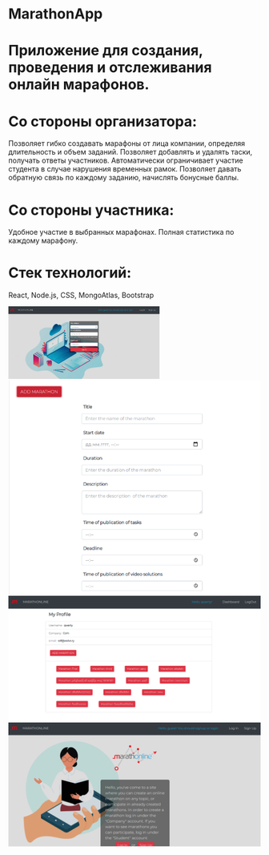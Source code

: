 # MarathonApp

# Приложение для создания, проведения и отслеживания онлайн марафонов.

# Со стороны организатора: 
Позволяет гибко создавать марафоны от лица компании, определяя длительность и объем заданий.
Позволяет добавлять и удалять таски, получать ответы участников.
Автоматически ограничивает участие студента в случае нарушения временных рамок.
Позволяет давать обратную связь по каждому заданию, начислять бонусные баллы.

# Со стороны участника:
Удобное участие в выбранных марафонах.
Полная статистика по каждому марафону. 

# Стек технологий:
React, Node.js, CSS, MongoAtlas, Bootstrap


<img src="https://github.com/FomichevIvan/MarathOnline/blob/master/img/login.png" width="60%">

<img src="https://github.com/FomichevIvan/MarathOnline/blob/master/img/addnew.png">

<img src="https://github.com/FomichevIvan/MarathOnline/blob/master/img/marathons.png">

<img src="https://github.com/FomichevIvan/MarathOnline/blob/master/img/start.png">



